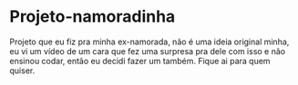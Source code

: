 # Projeto-namoradinha
Projeto que eu fiz pra minha ex-namorada, não é uma ideia original minha, eu vi um vídeo de um cara que fez uma surpresa pra dele com isso e não ensinou codar, então eu decidi fazer um também. Fique ai para quem quiser.
